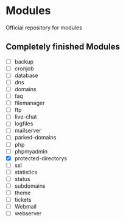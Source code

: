 # Modules
Official repository for modules

## Completely finished Modules
- [ ] backup
- [ ] cronjob
- [ ] database
- [ ] dns
- [ ] domains
- [ ] faq
- [ ] filemanager
- [ ] ftp
- [ ] live-chat
- [ ] logfiles
- [ ] mailserver
- [ ] parked-domains
- [ ] php
- [ ] phpmyadmin
- [x] protected-directorys
- [ ] ssl
- [ ] statistics
- [ ] status
- [ ] subdomains
- [ ] theme
- [ ] tickets
- [ ] Webmail
- [ ] webserver
